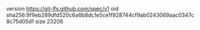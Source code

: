 version https://git-lfs.github.com/spec/v1
oid sha256:9f9eb289dfd520c6a6b8dc1e5ce1f928744cf9ab0243069aac0347c8c75d05d1
size 23206
